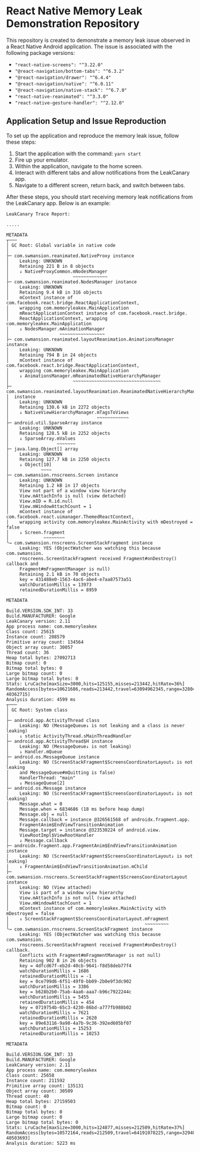 # React Native Memory Leak Demonstration Repository

This repository is created to demonstrate a memory leak issue observed in a React Native Android application. The issue is associated with the following package versions:

- `"react-native-screens": "^3.22.0"`
- `"@react-navigation/bottom-tabs": "^6.3.2"`
- `"@react-navigation/drawer": "^6.4.4"`
- `"@react-navigation/native": "^6.0.11"`
- `"@react-navigation/native-stack": "^6.7.0"`
- `"react-native-reanimated": "^3.3.0"`
- `"react-native-gesture-handler": "^2.12.0"`

## Application Setup and Issue Reproduction

To set up the application and reproduce the memory leak issue, follow these steps:

1. Start the application with the command: `yarn start`
2. Fire up your emulator.
3. Within the application, navigate to the home screen.
4. Interact with different tabs and allow notifications from the LeakCanary app.
5. Navigate to a different screen, return back, and switch between tabs.

After these steps, you should start receiving memory leak notifications from the LeakCanary app. Below is an example:

```plaintext
LeakCanary Trace Report:

.....

METADATA
┬───
│ GC Root: Global variable in native code
│
├─ com.swmansion.reanimated.NativeProxy instance
│    Leaking: UNKNOWN
│    Retaining 221 B in 8 objects
│    ↓ NativeProxyCommon.mNodesManager
│                        ~~~~~~~~~~~~~
├─ com.swmansion.reanimated.NodesManager instance
│    Leaking: UNKNOWN
│    Retaining 9.4 kB in 316 objects
│    mContext instance of com.facebook.react.bridge.ReactApplicationContext,
│    wrapping com.memoryleakex.MainApplication
│    mReactApplicationContext instance of com.facebook.react.bridge.
│    ReactApplicationContext, wrapping com.memoryleakex.MainApplication
│    ↓ NodesManager.mAnimationManager
│                   ~~~~~~~~~~~~~~~~~
├─ com.swmansion.reanimated.layoutReanimation.AnimationsManager instance
│    Leaking: UNKNOWN
│    Retaining 794 B in 24 objects
│    mContext instance of com.facebook.react.bridge.ReactApplicationContext,
│    wrapping com.memoryleakex.MainApplication
│    ↓ AnimationsManager.mReanimatedNativeHierarchyManager
│                        ~~~~~~~~~~~~~~~~~~~~~~~~~~~~~~~~~
├─ com.swmansion.reanimated.layoutReanimation.ReanimatedNativeHierarchyManager
│  instance
│    Leaking: UNKNOWN
│    Retaining 130.6 kB in 2272 objects
│    ↓ NativeViewHierarchyManager.mTagsToViews
│                                 ~~~~~~~~~~~~
├─ android.util.SparseArray instance
│    Leaking: UNKNOWN
│    Retaining 128.5 kB in 2252 objects
│    ↓ SparseArray.mValues
│                  ~~~~~~~
├─ java.lang.Object[] array
│    Leaking: UNKNOWN
│    Retaining 127.7 kB in 2250 objects
│    ↓ Object[10]
│            ~~~~
├─ com.swmansion.rnscreens.Screen instance
│    Leaking: UNKNOWN
│    Retaining 1.2 kB in 17 objects
│    View not part of a window view hierarchy
│    View.mAttachInfo is null (view detached)
│    View.mID = R.id.null
│    View.mWindowAttachCount = 1
│    mContext instance of com.facebook.react.uimanager.ThemedReactContext,
│    wrapping activity com.memoryleakex.MainActivity with mDestroyed = false
│    ↓ Screen.fragment
│             ~~~~~~~~
╰→ com.swmansion.rnscreens.ScreenStackFragment instance
​     Leaking: YES (ObjectWatcher was watching this because com.swmansion.
​     rnscreens.ScreenStackFragment received Fragment#onDestroy() callback and
​     Fragment#mFragmentManager is null)
​     Retaining 2.1 kB in 70 objects
​     key = 431488e0-1563-4ac6-abe4-e7aa87573a51
​     watchDurationMillis = 13973
​     retainedDurationMillis = 8959

METADATA

Build.VERSION.SDK_INT: 33
Build.MANUFACTURER: Google
LeakCanary version: 2.11
App process name: com.memoryleakex
Class count: 25615
Instance count: 208579
Primitive array count: 134564
Object array count: 30057
Thread count: 36
Heap total bytes: 27092713
Bitmap count: 0
Bitmap total bytes: 0
Large bitmap count: 0
Large bitmap total bytes: 0
Stats: LruCache[maxSize=3000,hits=125155,misses=213442,hitRate=36%]
RandomAccess[bytes=10621686,reads=213442,travel=63094962345,range=32804465,size=
40362715]
Analysis duration: 4599 ms
┬───
│ GC Root: System class
│
├─ android.app.ActivityThread class
│    Leaking: NO (MessageQueue↓ is not leaking and a class is never leaking)
│    ↓ static ActivityThread.sMainThreadHandler
├─ android.app.ActivityThread$H instance
│    Leaking: NO (MessageQueue↓ is not leaking)
│    ↓ Handler.mQueue
├─ android.os.MessageQueue instance
│    Leaking: NO (ScreenStackFragment$ScreensCoordinatorLayout↓ is not leaking
│    and MessageQueue#mQuitting is false)
│    HandlerThread: "main"
│    ↓ MessageQueue[2]
├─ android.os.Message instance
│    Leaking: NO (ScreenStackFragment$ScreensCoordinatorLayout↓ is not leaking)
│    Message.what = 0
│    Message.when = 6834686 (18 ms before heap dump)
│    Message.obj = null
│    Message.callback = instance @326561568 of androidx.fragment.app.
│    FragmentAnim$EndViewTransitionAnimation
│    Message.target = instance @323530224 of android.view.
│    ViewRootImpl$ViewRootHandler
│    ↓ Message.callback
├─ androidx.fragment.app.FragmentAnim$EndViewTransitionAnimation instance
│    Leaking: NO (ScreenStackFragment$ScreensCoordinatorLayout↓ is not leaking)
│    ↓ FragmentAnim$EndViewTransitionAnimation.mChild
├─ com.swmansion.rnscreens.ScreenStackFragment$ScreensCoordinatorLayout instance
│    Leaking: NO (View attached)
│    View is part of a window view hierarchy
│    View.mAttachInfo is not null (view attached)
│    View.mWindowAttachCount = 1
│    mContext instance of com.memoryleakex.MainActivity with mDestroyed = false
│    ↓ ScreenStackFragment$ScreensCoordinatorLayout.mFragment
│                                                   ~~~~~~~~~
╰→ com.swmansion.rnscreens.ScreenStackFragment instance
​     Leaking: YES (ObjectWatcher was watching this because com.swmansion.
​     rnscreens.ScreenStackFragment received Fragment#onDestroy() callback.
​     Conflicts with Fragment#mFragmentManager is not null)
​     Retaining 902 B in 26 objects
​     key = 4dfcd67f-eb2d-40cb-9641-f8d58deb77f4
​     watchDurationMillis = 1686
​     retainedDurationMillis = -1
​     key = 0ce799d6-6f51-49f0-bb09-2b0e9f3dc902
​     watchDurationMillis = 3386
​     key = b628b2b0-75ab-4aa6-aaa7-b96c7922244c
​     watchDurationMillis = 5455
​     retainedDurationMillis = 454
​     key = 0719754b-65c3-4230-86bd-a777fb988b02
​     watchDurationMillis = 7621
​     retainedDurationMillis = 2620
​     key = 89e63116-9a98-4a7b-9c36-392ed605bf07
​     watchDurationMillis = 15253
​     retainedDurationMillis = 10253

METADATA

Build.VERSION.SDK_INT: 33
Build.MANUFACTURER: Google
LeakCanary version: 2.11
App process name: com.memoryleakex
Class count: 25658
Instance count: 211592
Primitive array count: 135131
Object array count: 30509
Thread count: 40
Heap total bytes: 27159503
Bitmap count: 0
Bitmap total bytes: 0
Large bitmap count: 0
Large bitmap total bytes: 0
Stats: LruCache[maxSize=3000,hits=124877,misses=212509,hitRate=37%]
RandomAccess[bytes=10572164,reads=212509,travel=64191078225,range=32940463,size=
40503693]
Analysis duration: 5223 ms
